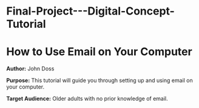 # Final-Project---Digital-Concept-Tutorial

# How to Use Email on Your Computer
**Author:** John Doss 

**Purpose:** This tutorial will guide you through setting up and using email on your computer.  

**Target Audience:** Older adults with no prior knowledge of email.
